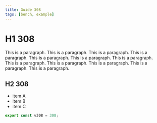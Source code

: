 ```yaml
---
title: Guide 308
tags: [bench, example]
---
```


# H1 308

This is a paragraph. This is a paragraph. This is a paragraph. This is a paragraph. This is a paragraph. This is a paragraph. This is a paragraph. This is a paragraph. This is a paragraph. This is a paragraph. This is a paragraph. This is a paragraph. 

## H2 308

- item A
- item B
- item C

```ts
export const v308 = 308;
```